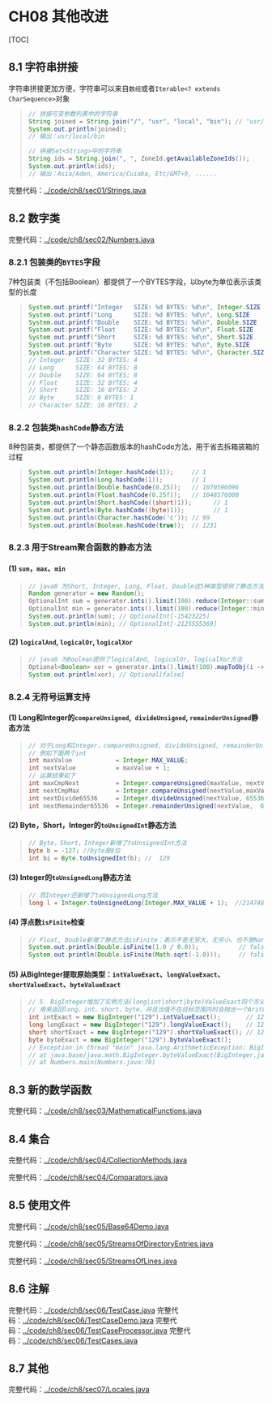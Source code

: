# CH08 其他改进

[TOC]

## 8.1 字符串拼接

字符串拼接更加方便，字符串可以来自`数组`或者`Iterable<? extends CharSequence>`对象 

> ```java
> // 拼接可变参数列表中的字符串
> String joined = String.join("/", "usr", "local", "bin"); // "usr/local/bin"
> System.out.println(joined);
> // 输出：usr/local/bin
> 
> // 拼接Set<String>中的字符串
> String ids = String.join(", ", ZoneId.getAvailableZoneIds());
> System.out.println(ids);
> // 输出：Asia/Aden, America/Cuiaba, Etc/GMT+9, ......
> ```

完整代码：[../code/ch8/sec01/Strings.java](../code/ch8/sec01/Strings.java)

## 8.2 数字类

完整代码：[../code/ch8/sec02/Numbers.java](../code/ch8/sec02/Numbers.java)

### 8.2.1 包装类的`BYTES`字段 

7种包装类（不包括Boolean）都提供了一个BYTES字段，以byte为单位表示该类型的长度

> ```java
> System.out.printf("Integer   SIZE: %d BYTES: %d\n", Integer.SIZE  , Integer.BYTES  );
> System.out.printf("Long      SIZE: %d BYTES: %d\n", Long.SIZE     , Long.BYTES     );
> System.out.printf("Double    SIZE: %d BYTES: %d\n", Double.SIZE   , Double.BYTES   );
> System.out.printf("Float     SIZE: %d BYTES: %d\n", Float.SIZE    , Float.BYTES    );
> System.out.printf("Short     SIZE: %d BYTES: %d\n", Short.SIZE    , Short.BYTES    );
> System.out.printf("Byte      SIZE: %d BYTES: %d\n", Byte.SIZE     , Byte.BYTES     );
> System.out.printf("Character SIZE: %d BYTES: %d\n", Character.SIZE, Character.BYTES);
> // Integer   SIZE: 32 BYTES: 4
> // Long      SIZE: 64 BYTES: 8
> // Double    SIZE: 64 BYTES: 8
> // Float     SIZE: 32 BYTES: 4
> // Short     SIZE: 16 BYTES: 2
> // Byte      SIZE: 8 BYTES: 1
> // Character SIZE: 16 BYTES: 2
> ```

### 8.2.2 包装类`hashCode`静态方法

8种包装类，都提供了一个静态函数版本的hashCode方法，用于省去拆箱装箱的过程

> ```java
> System.out.println(Integer.hashCode(1));     // 1
> System.out.println(Long.hashCode(1));        // 1
> System.out.println(Double.hashCode(0.25));   // 1070596096
> System.out.println(Float.hashCode(0.25f));   // 1048576000
> System.out.println(Short.hashCode((short)1));      // 1
> System.out.println(Byte.hashCode((byte)1));        // 1
> System.out.println(Character.hashCode('c')); // 99
> System.out.println(Boolean.hashCode(true));  // 1231
> ```

### 8.2.3 用于Stream聚合函数的静态方法

#### (1) `sum`，`max`、`min`

> ```java
> // java8 为Short, Integer, Long, Float, Double这5种类型提供了静态方法sum、max、min
> Random generator = new Random();
> OptionalInt sum = generator.ints().limit(100).reduce(Integer::sum);
> OptionalInt min = generator.ints().limit(100).reduce(Integer::min);
> System.out.println(sum); // OptionalInt[-15423225]
> System.out.println(min); // OptionalInt[-2125555369]
> ```

#### (2) `logicalAnd`, `logicalOr`, `logicalXor`

> ```java
> // java8 为Boolean提供了logicalAnd, logicalOr, logicalXor方法
> Optional<Boolean> xor = generator.ints().limit(100).mapToObj(i -> i % 2 == 0).reduce(Boolean::logicalXor);
> System.out.println(xor); // Optional[false]
> ```

### 8.2.4 无符号运算支持 

#### (1) Long和Integer的`compareUnsigned`,` divideUnsigned`, `remainderUnsigned`静态方法

> ```java
> // 对于Long和Integer，compareUnsigned, divideUnsigned, remainderUnsigned都可以把他们当做无符号数来运算
> // 例如下面两个int
> int maxValue            = Integer.MAX_VALUE;  							// 2147483647
> int nextValue           = maxValue + 1;       							// -2147483648 (整形数溢出）
> // 运算结果如下
> int maxCmpNext          = Integer.compareUnsigned(maxValue, nextValue); // -1
> int nextCmpMax          = Integer.compareUnsigned(nextValue,maxValue ); // 1
> int nextDivide65536     = Integer.divideUnsigned(nextValue, 65536);     // 32768
> int nextRemainder65536  = Integer.remainderUnsigned(nextValue,  65536); // 0
> ```

#### (2) Byte，Short，Integer的`toUnsignedInt`静态方法

> ```java
> // Byte，Short，Integer新增了toUnsignedInt方法
> byte b = -127; //byte是8位
> int bi = Byte.toUnsignedInt(b); //  129
> ```

#### (3) Integer的`toUnsignedLong`静态方法

> ```java
> // 而Integer还新增了toUnsignedLong方法
> long l = Integer.toUnsignedLong(Integer.MAX_VALUE + 1);  //2147483648
> ```

#### (4) 浮点数`isFinite`检查

> ~~~java
> // Float, Double新增了静态方法isFinite：表示不是无穷大、无穷小、也不是Nan
> System.out.println(Double.isFinite(1.0 / 0.0));    		// false
> System.out.println(Double.isFinite(Math.sqrt(-1.0))); 	// false
> ~~~

#### (5) 从BigInteger提取原始类型：`intValueExact`、`longValueExact`、`shortValueExact`、`byteValueExact`

> ```java
> // 5. BigInteger增加了实例方法(long|int|short|byte)ValueExact四个方法，
> // 用来返回long、int、short、byte，并且当值不在目标范围内时会抛出一个ArithmeticException异常
> int intExact = new BigInteger("129").intValueExact();       // 129
> long longExact = new BigInteger("129").longValueExact();    // 129
> short shortExact = new BigInteger("129").shortValueExact(); // 129
> byte byteExact = new BigInteger("129").byteValueExact();
> // Exception in thread "main" java.lang.ArithmeticException: BigInteger out of byte range
> // at java.base/java.math.BigInteger.byteValueExact(BigInteger.java:4846)
> // at Numbers.main(Numbers.java:70)
> ```

## 8.3 新的数学函数 

完整代码：[../code/ch8/sec03/MathematicalFunctions.java](../code/ch8/sec03/MathematicalFunctions.java)



##  8.4 集合

完整代码：[../code/ch8/sec04/CollectionMethods.java](../code/ch8/sec04/CollectionMethods.java)

完整代码：[../code/ch8/sec04/Comparators.java](../code/ch8/sec04/Comparators.java)



## 8.5 使用文件

完整代码：[../code/ch8/sec05/Base64Demo.java](../code/ch8/sec05/Base64Demo.java)

完整代码：[../code/ch8/sec05/StreamsOfDirectoryEntries.java](../code/ch8/sec05/StreamsOfDirectoryEntries.java)

完整代码：[../code/ch8/sec05/StreamsOfLines.java](../code/ch8/sec05/StreamsOfLines.java)



##  8.6 注解

完整代码：[../code/ch8/sec06/TestCase.java](../code/ch8/sec06/TestCase.java)
完整代码：[../code/ch8/sec06/TestCaseDemo.java](../code/ch8/sec06/TestCaseDemo.java)
完整代码：[../code/ch8/sec06/TestCaseProcessor.java](../code/ch8/sec06/TestCaseProcessor.java)
完整代码：[../code/ch8/sec06/TestCases.java](../code/ch8/sec06/TestCases.java)



## 8.7 其他 

完整代码：[../code/ch8/sec07/Locales.java](../code/ch8/sec07/Locales.java) 

